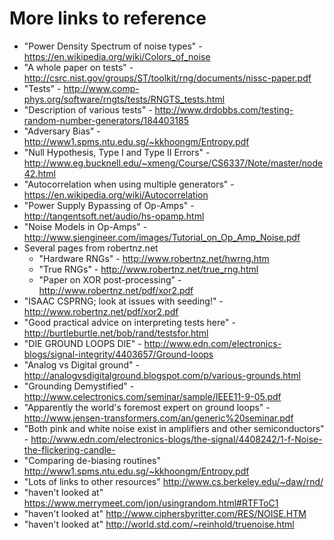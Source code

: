 More links to reference
=======================

  * "Power Density Spectrum of noise types" - https://en.wikipedia.org/wiki/Colors_of_noise
  * "A whole paper on tests" - http://csrc.nist.gov/groups/ST/toolkit/rng/documents/nissc-paper.pdf
  * "Tests" - http://www.comp-phys.org/software/rngts/tests/RNGTS_tests.html
  * "Description of various tests" - http://www.drdobbs.com/testing-random-number-generators/184403185
  * "Adversary Bias" - http://www1.spms.ntu.edu.sg/~kkhoongm/Entropy.pdf
  * "Null Hypothesis, Type I and Type II Errors" - http://www.eg.bucknell.edu/~xmeng/Course/CS6337/Note/master/node42.html
  * "Autocorrelation when using multiple generators" - https://en.wikipedia.org/wiki/Autocorrelation
  * "Power Supply Bypassing of Op-Amps" - http://tangentsoft.net/audio/hs-opamp.html
  * "Noise Models in Op-Amps" - http://www.siengineer.com/images/Tutorial_on_Op_Amp_Noise.pdf
  * Several pages from robertnz.net
    * "Hardware RNGs" - http://www.robertnz.net/hwrng.htm
    * "True RNGs" - http://www.robertnz.net/true_rng.html
    * "Paper on XOR post-processing" - http://www.robertnz.net/pdf/xor2.pdf
  * "ISAAC CSPRNG; look at issues with seeding!" - http://www.robertnz.net/pdf/xor2.pdf
  * "Good practical advice on interpreting tests here" - http://burtleburtle.net/bob/rand/testsfor.html
  * "DIE GROUND LOOPS DIE" - http://www.edn.com/electronics-blogs/signal-integrity/4403657/Ground-loops
  * "Analog vs Digital ground" - http://analogvsdigitalground.blogspot.com/p/various-grounds.html
  * "Grounding Demystified" - http://www.celectronics.com/seminar/sample/IEEE11-9-05.pdf
  * "Apparently the world's foremost expert on ground loops" - http://www.jensen-transformers.com/an/generic%20seminar.pdf
  * "Both pink and white noise exist in amplifiers and other semiconductors" - http://www.edn.com/electronics-blogs/the-signal/4408242/1-f-Noise-the-flickering-candle-
  * "Comparing de-biasing routines" http://www1.spms.ntu.edu.sg/~kkhoongm/Entropy.pdf
  * "Lots of links to other resources" http://www.cs.berkeley.edu/~daw/rnd/
  * "haven't looked at" https://www.merrymeet.com/jon/usingrandom.html#RTFToC1
  * "haven't looked at" http://www.ciphersbyritter.com/RES/NOISE.HTM
  * "haven't looked at" http://world.std.com/~reinhold/truenoise.html
